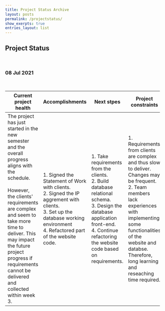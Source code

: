 ```yaml
---
title: Project Status Archive
layout: posts
permalink: /projectstatus/
show_exerpts: true
entries_layout: list
---
```

## Project Status
<br>

### 08 Jul 2021

<br>

| Current project health | Accomplishments | Next stpes | Project constraints  |
| ----------- | ----------- | ------------- | ----------|
| The project has just started in the new semester and the overall progress aligns with the schedule. <br><br> However, the clients' requirements are complex and seem to take more time to deliver. This may impact the future project progress if requirements cannot be delivered and collected within week 3.     | 1. Signed the Statement of Work with clients.  <br>2. Signed the IP aggrement with clients.<br> 3. Set up the database working environment <br> 4. Refactored part of the website code.     | 1. Take requirements from the clients. <br> 2. Build database relational schema. <br> 3. Design the database application front-end. <br> 4. Continue refactoring the website code based on requirements.  | 1. Requirements from  clients are complex and thus slow to deliver. Changes may be frequent.<br> 2. Team members lack experiences with implementing some functionalities of the website and databse. Therefore, long learning and reseaching time required.          |

